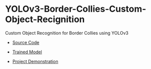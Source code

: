 # YOLOv3-Border-Collies-Custom-Object-Recignition
Custom Object Recognition for Border Collies using YOLOv3

* [Source Code]()

* [Trained Model]()

* [Project Demonstration]()
